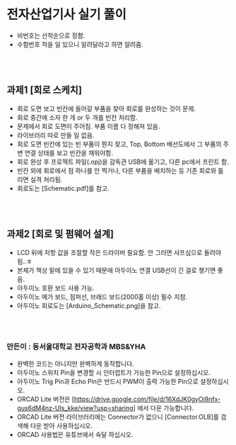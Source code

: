 # 전자산업기사 실기 풀이
- 비번호는 선착순으로 정함.
- 수험번호 적을 일 있으니 알려달라고 하면 알려줌.   

<br />
<br />


## 과제1 [회로 스케치]
- 회로 도면 보고 빈칸에 들어갈 부품을 찾아 회로를 완성하는 것이 문제.
- 회로 중간에 소자 한 개 or 두 개를 빈칸 처리함.
- 문제에서 회로 도면이 주어짐. 부품 이름 다 정해져 있음.
- 라이브러리 따로 만들 일 없음.
- 회로 도면 빈칸에 있는 빈 부품이 뭔지 찾고, Top, Bottom 배선도에서 그 부품의 주변 연결 상태를 보고 빈칸을 채워야함.
- 회로 완성 후 프로젝트 파일(.opj)을 감독관 USB에 옮기고, 다른 pc에서 프린트 함.
- 빈칸 외에 회로에서 점 하나를 안 찍거나, 다른 부품을 배치하는 등 기존 회로와 틀리면 실격 처리됨.
- 회로도는 [Schematic.pdf]를 참고.   

<br />
<br />


## 과제2 [회로 및 펌웨어 설계]
- LCD 뒤에 저항 값을 조절할 작은 드라이버 필요함. 안 그러면 샤프심으로 돌려야 됨..ㅎ
- 본체가 책상 밑에 있을 수 있기 때문에 아두이노 연결 USB선이 긴 걸로 챙기면 좋음.
- 아두이노 호환 보드 사용 가능.
- 아두이노 메가 보드, 점퍼선, 브래드 보드(2000홀 이상) 필수 지참.
- 아두이노 회로도는 [Arduino_Schematic.png]을 참고.   


<br />
<br />

### 만든이 : 동서울대학교 전자공학과 MBS&YHA
- 완벽한 코드는 아니지만 완벽하게 동작합니다.
- 아두이노 스위치 Pin을 변경할 시 인터럽트가 가능한 Pin으로 설정하십시오.
- 아두이노 Trig Pin과 Echo Pin은 반드시 PWM이 출력 가능한 Pin으로 설정하십시오.
- ORCAD Lite 버전은 [https://drive.google.com/file/d/16XdJK0gyOi9nfx-gus6dM4nz-UIs_kke/view?usp=sharing] 에서 다운 가능합니다.
- ORCAD Lite 버전 라이브러리에는 Connector가 없으니 [Connector.OLB]를 검색해 다운 받아 사용하십시오.
- ORCAD 사용법은 유튜브에서 숙달 하십시오.
